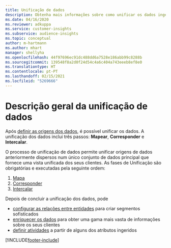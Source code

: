 ```yaml
---
title: Unificação de dados
description: Obtenha mais informações sobre como unificar os dados ingeridos.
ms.date: 04/16/2020
ms.reviewer: adkuppa
ms.service: customer-insights
ms.subservice: audience-insights
ms.topic: conceptual
author: m-hartmann
ms.author: mhart
manager: shellyha
ms.openlocfilehash: 44f97696ec91dc488dd6a7528e186abb99c8288b
ms.sourcegitcommit: 139548f8a2d0f24d54c4a6c404a743eeeb8ef8e0
ms.translationtype: HT
ms.contentlocale: pt-PT
ms.lasthandoff: 02/15/2021
ms.locfileid: "5269666"
---
```

# <a name="data-unification-overview"></a>Descrição geral da unificação de dados

Após [definir as origens dos dados](data-sources.md), é possível unificar os dados. A unificação dos dados inclui três passos: **Mapear**, **Corresponder** e **Intercalar**.

O processo de unificação de dados permite unificar origens de dados anteriormente dispersos num único conjunto de dados principal que fornece uma vista unificada dos seus clientes. As fases de Unificação são obrigatórias e executadas pela seguinte ordem:

1. [Mapa](map-entities.md)
2. [Corresponder](match-entities.md)
3. [Intercalar](merge-entities.md)

Depois de concluir a unificação dos dados, pode

- [configurar as relações entre entidades](relationships.md) para criar segmentos sofisticados
- [enriquecer os dados](enrichment-hub.md) para obter uma gama mais vasta de informações sobre os seus clientes
- [definir atividades](activities.md) a partir de alguns dos atributos ingeridos


[!INCLUDE[footer-include](../includes/footer-banner.md)]